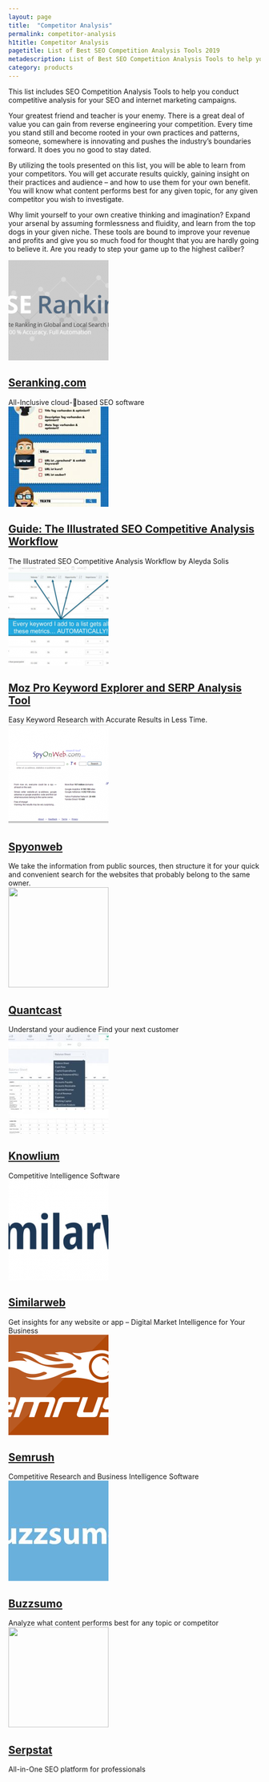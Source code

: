 ```yaml
---
layout: page
title:  "Competitor Analysis"
permalink: competitor-analysis
h1title: Competitor Analysis
pagetitle: List of Best SEO Competition Analysis Tools 2019  
metadescription: List of Best SEO Competition Analysis Tools to help you conduct competitive analysis for your SEO and internet marketing campaigns.
category: products
---
```

This list includes SEO Competition Analysis Tools to help you conduct competitive analysis for your SEO and internet marketing campaigns.

Your greatest friend and teacher is your enemy. There is a great deal of value you can gain from reverse engineering your competition. Every time you stand still and become rooted in your own practices and patterns, someone, somewhere is innovating and pushes the industry’s boundaries forward. It does you no good to stay dated.

By utilizing the tools presented on this list, you will be able to learn from your competitors. You will get accurate results quickly, gaining insight on their practices and audience – and how to use them for your own benefit. You will know what content performs best for any given topic, for any given competitor you wish to investigate.

Why limit yourself to your own creative thinking and imagination? Expand your arsenal by assuming formlessness and fluidity, and learn from the top dogs in your given niche. These tools are bound to improve your revenue and profits and give you so much food for thought that you are hardly going to believe it. Are you ready to step your game up to the highest caliber?

<article class="resource">
<div class="resource__thumb"><img class="attachment-post-thumbnail size-post-thumbnail wp-post-image" src="/wp-content/uploads/2017/01/seranking-com-200x200.png" alt="" width="200" height="200" /></div>
<div class="resource__info">
<h2 class="h2 category-title"><a href="https://seranking.com/?ref=curatedseotools.com" target="_blank class=">Seranking.com</a></h2>
All-Inclusive cloud-based SEO software

</div>
</article><article class="resource">
<div class="resource__thumb"><img class="attachment-post-thumbnail size-post-thumbnail wp-post-image" src="/wp-content/uploads/2016/12/guide-the-illustrated-seo-competitive-analysis-workflow-200x200.jpg" alt="" width="200" height="200" /></div>
<div class="resource__info">
<h2 class="h2 category-title"><a href="https://moz.com/blog/illustrated-seo-competitive-analysis-workflow?ref=curatedseotools.com" target="_blank class=">Guide: The Illustrated SEO Competitive Analysis Workflow</a></h2>
The Illustrated SEO Competitive Analysis Workflow by Aleyda Solis

</div>
</article><article class="resource">
<div class="resource__thumb"><img class="attachment-post-thumbnail size-post-thumbnail wp-post-image" src="/wp-content/uploads/2016/12/moz-pro-keyword-explorer-and-serp-analysis-tool-200x200.png" alt="" width="200" height="200" /></div>
<div class="resource__info">
<h2 class="h2 category-title"><a href="https://moz.com/tools/keyword-difficulty?ref=curatedseotools.com" target="_blank class=">Moz Pro Keyword Explorer and SERP Analysis Tool</a></h2>
Easy Keyword Research with Accurate Results in Less Time.

</div>
</article><article class="resource">
<div class="resource__thumb"><img class="attachment-post-thumbnail size-post-thumbnail wp-post-image" src="/wp-content/uploads/2016/12/spyonweb-200x200.png" alt="" width="200" height="200" /></div>
<div class="resource__info">
<h2 class="h2 category-title"><a href="http://spyonweb.com/?ref=curatedseotools.com" target="_blank class=">Spyonweb</a></h2>
We take the information from public sources, then structure it for your quick and convenient search for the websites that probably belong to the same owner.

</div>
</article><article class="resource">
<div class="resource__thumb"><img class="attachment-post-thumbnail size-post-thumbnail wp-post-image" src="/wp-content/uploads/2016/12/quantcast-200x200.png" sizes="(max-width: 200px) 100vw, 200px" srcset="https://curatedseotools.com/wp-content/uploads/2016/12/quantcast-200x200.png 200w, https://curatedseotools.com/wp-content/uploads/2016/12/quantcast-500x500.png 500w, https://curatedseotools.com/wp-content/uploads/2016/12/quantcast-90x90.png 90w, https://curatedseotools.com/wp-content/uploads/2016/12/quantcast.png 518w" alt="" width="200" height="200" /></div>
<div class="resource__info">
<h2 class="h2 category-title"><a href="https://www.quantcast.com/?ref=curatedseotools.com" target="_blank class=">Quantcast</a></h2>
Understand your audience Find your next customer

</div>
</article><article class="resource">
<div class="resource__thumb"><img class="attachment-post-thumbnail size-post-thumbnail wp-post-image" src="/wp-content/uploads/2016/12/knowlium-200x200.jpg" alt="" width="200" height="200" /></div>
<div class="resource__info">
<h2 class="h2 category-title"><a href="https://knowlium.com/?ref=curatedseotools.com" target="_blank class=">Knowlium</a></h2>
Competitive Intelligence Software

</div>
</article><article class="resource">
<div class="resource__thumb"><img class="attachment-post-thumbnail size-post-thumbnail wp-post-image" src="/wp-content/uploads/2016/12/similarweb-200x200.png" alt="" width="200" height="200" /></div>
<div class="resource__info">
<h2 class="h2 category-title"><a href="https://www.similarweb.com/?ref=curatedseotools.com" target="_blank class=">Similarweb</a></h2>
Get insights for any website or app – Digital Market Intelligence for Your Business

</div>
</article><article class="resource">
<div class="resource__thumb"><img class="attachment-post-thumbnail size-post-thumbnail wp-post-image" src="/wp-content/uploads/2016/12/semrush-200x200.png" alt="" width="200" height="200" /></div>
<div class="resource__info">
<h2 class="h2 category-title"><a href="https://www.semrush.com/?ref=curatedseotools.com" target="_blank class=">Semrush</a></h2>
Сompetitive Research and Business Intelligence Software

</div>
</article><article class="resource">
<div class="resource__thumb"><img class="attachment-post-thumbnail size-post-thumbnail wp-post-image" src="/wp-content/uploads/2016/12/buzzsumo-200x200.jpg" alt="" width="200" height="200" /></div>
<div class="resource__info">
<h2 class="h2 category-title"><a href="http://buzzsumo.com/?ref=curatedseotools.com" target="_blank class=">Buzzsumo</a></h2>
Analyze what content performs best for any topic or competitor

</div>
</article><article class="resource">
<div class="resource__thumb"><img class="attachment-post-thumbnail size-post-thumbnail wp-post-image" src="/wp-content/uploads/2016/12/images-1-200x200.png" sizes="(max-width: 200px) 100vw, 200px" srcset="https://curatedseotools.com/wp-content/uploads/2016/12/images-1-200x200.png 200w, https://curatedseotools.com/wp-content/uploads/2016/12/images-1-90x90.png 90w, https://curatedseotools.com/wp-content/uploads/2016/12/images-1.png 225w" alt="" width="200" height="200" /></div>
<div class="resource__info">
<h2 class="h2 category-title"><a href="https://serpstat.com/?ref=curatedseotools.com" target="_blank class=">Serpstat</a></h2>
All-in-One SEO platform for professionals

</div>
</article>
